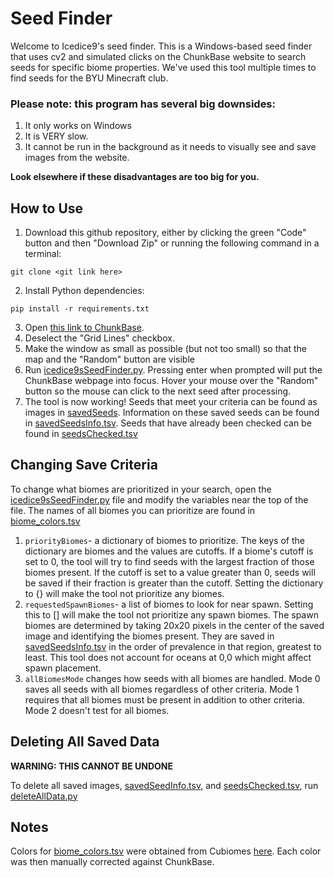 # Seed Finder

Welcome to Icedice9's seed finder. This is a Windows-based seed finder that uses cv2 and simulated clicks on the ChunkBase website to search seeds for specific biome properties. We've used this tool multiple times to find seeds for the BYU Minecraft club.

### **Please note: this program has several big downsides:**
1. It only works on Windows
2. It is VERY slow.
3. It cannot be run in the background as it needs to visually see and save images from the website. 

**Look elsewhere if these disadvantages are too big for you.**

## How to Use
1. Download this github repository, either by clicking the green "Code" button and then "Download Zip" or running the following command in a terminal:
```
git clone <git link here>
```
2. Install Python dependencies:
```
pip install -r requirements.txt
```
3. Open [this link to ChunkBase](https://www.chunkbase.com/apps/biome-finder#seed=0&platform=java_1_21_5&dimension=overworld&x=0&z=0&zoom=0).
4. Deselect the "Grid Lines" checkbox. 
5. Make the window as small as possible (but not too small) so that the map and the "Random" button are visible
6. Run [icedice9sSeedFinder.py](./icedice9sSeedFinder.py). Pressing enter when prompted will put the ChunkBase webpage into focus. Hover your mouse over the "Random" button so the mouse can click to the next seed after processing.
7. The tool is now working! Seeds that meet your criteria can be found as images in [savedSeeds](./savedSeeds/). Information on these saved seeds can be found in [savedSeedsInfo.tsv](./savedSeedsInfo.tsv). Seeds that have already been checked can be found in [seedsChecked.tsv](./seedsChecked.tsv)

## Changing Save Criteria
To change what biomes are prioritized in your search, open the [icedice9sSeedFinder.py](./icedice9sSeedFinder.py) file and modify the variables near the top of the file. The names of all biomes you can prioritize are found in [biome_colors.tsv](./biome_colors.tsv)
1. `priorityBiomes`- a dictionary of biomes to prioritize. The keys of the dictionary are biomes and the values are cutoffs. If a biome's cutoff is set to 0, the tool will try to find seeds with the largest fraction of those biomes present. If the cutoff is set to a value greater than 0, seeds will be saved if their fraction is greater than the cutoff. Setting the dictionary to {} will make the tool not prioritize any biomes.
2. `requestedSpawnBiomes`- a list of biomes to look for near spawn. Setting this to [] will make the tool not prioritize any spawn biomes. The spawn biomes are determined by taking 20x20 pixels in the center of the saved image and identifying the biomes present. They are saved in [savedSeedsInfo.tsv](./savedSeedsInfo.tsv) in the order of prevalence in that region, greatest to least. This tool does not account for oceans at 0,0 which might affect spawn placement.
3. `allBiomesMode` changes how seeds with all biomes are handled. Mode 0 saves all seeds with all biomes regardless of other criteria. Mode 1 requires that all biomes must be present in addition to other criteria. Mode 2 doesn't test for all biomes.

## Deleting All Saved Data
**WARNING: THIS CANNOT BE UNDONE**

To delete all saved images, [savedSeedInfo.tsv](./savedSeedInfo.tsv), and [seedsChecked.tsv](./seedsChecked.tsv), run [deleteAllData.py](./deleteAllData.py)

## Notes
Colors for [biome_colors.tsv](./biome_colors.tsv) were obtained from Cubiomes [here](https://github.com/Cubitect/cubiomes/blob/master/util.c#L454). Each color was then manually corrected against ChunkBase.